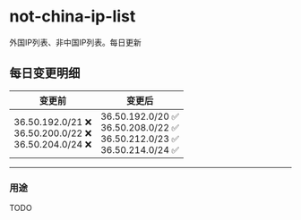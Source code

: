 # not-china-ip-list
外国IP列表、非中国IP列表。每日更新

每日变更明细
--------------------
|  变更前   | 变更后 |
|  ----  | ----  |
|  36.50.192.0/21 :x: <br> 36.50.200.0/22 :x: <br> 36.50.204.0/24 :x: <br> | 36.50.192.0/20 :white_check_mark: <br> 36.50.208.0/22 :white_check_mark: <br> 36.50.212.0/23 :white_check_mark: <br> 36.50.214.0/24 :white_check_mark: <br>  | 

--------------------
### 用途
TODO

